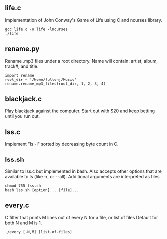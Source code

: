 ## life.c

Implementation of John Conway's Game of Life using C and ncurses library.

```
gcc life.c -o life -lncurses
./life
```

## rename.py

Rename .mp3 files under a root directory.
Name will contain: artist, album, track#, and title.

```
import rename
root_dir = '/home/fultonj/Music'
rename.rename_mp3_files(root_dir, 1, 2, 3, 4)
```

## blackjack.c

Play blackjack against the computer.
Start out with $20 and keep betting until you run out.

## lss.c

Implement "ls -l" sorted by decreasing byte count in C.

## lss.sh

Similar to lss.c but implemented in bash.
Also accepts other options that are available to ls (like -r, or --all).
Additional arguments are interpreted as files

```
chmod 755 lss.sh
bash lss.sh [option]... [file]...
```

## every.c

C filter that prints M lines out of every N for a file, or list of files
Default for both N and M is 1.

```
./every [-N,M] [list-of-files]
```
